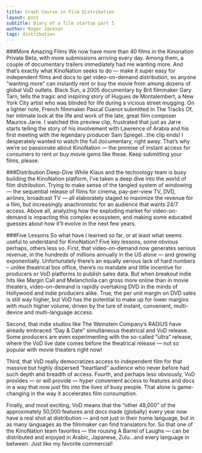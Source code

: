 ```yaml
---
title: Crash Course in Film Distribution
layout: post
subtitle: Diary of a film startup part 5
author: Roger Jackson
tags: distribution
---
```

###More Amazing Films
We now have more than 40 films in the Kinonation Private Beta, with more submissions arriving every day. Among them, a couple of documentary trailers immediately had me wanting more. And that’s exactly what KinoNation seeks to do — make it super easy for independent films and docs to get video-on-demand distribution, so anyone “wanting more” can instantly rent or buy the movie from among dozens of global VoD outlets. Black Sun, a 2005 documentary by Brit filmmaker Gary Tarn, tells the tragic and inspiring story of Hugues de Montalembert, a New York City artist who was blinded for life during a vicious street mugging. On a lighter note, French filmmaker Pascal Cuenot submitted In The Tracks Of, her intimate look at the life and work of the late, great film composer Maurice Jarre. I watched this preview clip, frustrated that just as Jarre starts telling the story of his involvement with Lawrence of Arabia and his first meeting with the legendary producer Sam Spiegel…the clip ends! I desperately wanted to watch the full documentary, right away. That’s why we’re so passionate about KinoNation — the promise of instant access for consumers to rent or buy movie gems like these. Keep submitting your films, please.

###Distribution Deep-Dive
While Klaus and the technology team is busy building the KinoNation platform, I’ve taken a deep dive into the world of film distribution. Trying to make sense of the tangled system of windowing — the sequential release of films for cinema, pay-per-view TV, DVD, airlines, broadcast TV — all elaborately staged to maximize the revenue for a film, but increasingly anachronistic for an audience that wants 24/7 access. Above all, analyzing how the exploding market for video-on-demand is impacting this complex ecosystem, and making some educated guesses about how it’ll evolve in the next few years.

###Five Lessons
So what have I learned so far, or at least what seems useful to understand for KinoNation? Five key lessons, some obvious perhaps, others less so. First, that video-on-demand now generates serious revenue, in the hundreds of millions annually in the US alone — and growing exponentially. Unfortunately there’s an equally serious lack of hard numbers – unlike theatrical box office, there’s no mandate and little incentive for producers or VoD platforms to publish sales data. But when breakout indie hits like Margin Call and Melancholia can gross more online than in movie theaters, video-on-demand is rapidly overtaking DVD in the minds of Hollywood and indie producers alike. True, the per unit margin on DVD sales is still way higher, but VoD has the potential to make up for lower margins with much higher volume, driven by the lure of instant, convenient, multi-device and multi-language access.

Second, that indie studios like The Weinstein Company’s RADiUS have already embraced “Day & Date” simultaneous theatrical and VoD release. Some producers are even experimenting with the so-called “ultra” release, where the VoD live date comes before the theatrical release — not so popular with movie theaters right now!

Third, that VoD really democratizes access to independent film for that massive but highly dispersed “heartland” audience who never before had such depth and breadth of access. Fourth, and perhaps less obviously, VoD provides — or will provide — hyper convenient access to features and docs in a way that now just fits into the lives of busy people. That alone is game-changing in the way it accelerates film consumption.

Finally, and most exciting, VoD means that the “other 48,000” of the approximately 50,000 features and docs made (globally) every year now have a real shot at distribution — and not just in their home language, but in as many languages as the filmmaker can find translators for. So that one of the KinoNation team favorites — the rousing A Barrel of Laughs — can be distributed and enjoyed in Arabic, Japanese, Zulu…and every language in between. Just like my favorite commercial!
